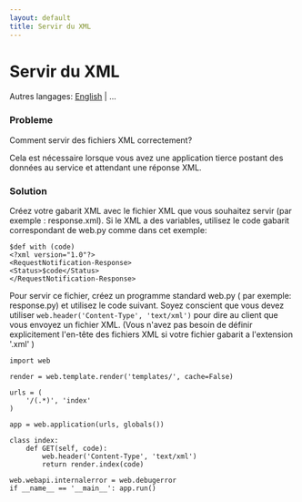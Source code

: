 ```yaml
---
layout: default
title: Servir du XML
---
```


# Servir du XML

Autres langages: [English](/../xmlfiles) | ...

### Probleme

Comment servir des fichiers XML correctement?

Cela est nécessaire lorsque vous avez une application tierce postant des données au service et attendant une réponse XML.

### Solution

Créez votre gabarit XML avec le fichier XML que vous souhaitez servir (par exemple : response.xml). Si le XML a des variables, utilisez le code gabarit  correspondant de web.py comme dans cet exemple:

    $def with (code)
    <?xml version="1.0"?>
    <RequestNotification-Response>
    <Status>$code</Status>
    </RequestNotification-Response>

Pour servir ce fichier, créez un programme standard web.py ( par exemple: response.py) et utilisez le code suivant. Soyez conscient que vous devez utiliser `web.header('Content-Type', 'text/xml')` pour dire au client que vous envoyez un fichier XML. (Vous n'avez pas besoin de définir explicitement l'en-tête des fichiers XML si votre fichier gabarit a l'extension '.xml' )

    import web

    render = web.template.render('templates/', cache=False)

    urls = (
        '/(.*)', 'index'
    )

    app = web.application(urls, globals())

    class index:
        def GET(self, code):
            web.header('Content-Type', 'text/xml')
            return render.index(code)

    web.webapi.internalerror = web.debugerror
    if __name__ == '__main__': app.run()